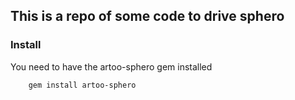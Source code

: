## This is a repo of some code to drive sphero

### Install
You need to have the artoo-sphero gem installed

````
    gem install artoo-sphero
````
